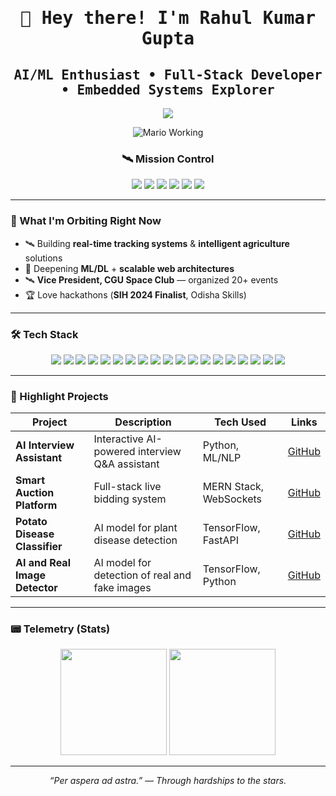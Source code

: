 <h1 align="center"><samp>👋 Hey there! I'm <b>Rahul Kumar Gupta</b></samp></h1>
<h2 align="center"><samp>AI/ML Enthusiast • Full-Stack Developer • Embedded Systems Explorer</samp></h2>


<!-- Typing animation -->
<p align="center">
  <img src="https://readme-typing-svg.demolab.com?font=JetBrains+Mono&size=22&pause=900&center=true&vCenter=true&width=700&lines=AI%2FML+%7C+Full+Stack+%7C+Embedded;Vice+President%2C+CGU+Space+Club;Turning+Ideas+into+Orbits" />
</p>
<!-- Hero Section -->
<!-- Hero Section -->
<p align="center">
  <img src="https://i.postimg.cc/mkyMPrV7/mario-working.gif" alt="Mario Working" style="max-width: 100%; height: auto;">
</p>



<h3 align="center">🛰️ Mission Control</h3>

<p align="center">
  <a href="https://www.linkedin.com/in/rahul-kumar-gupta-784bab284/"><img src="https://img.shields.io/badge/LinkedIn-0A66C2?style=for-the-badge&logo=linkedin&logoColor=white"/></a>
  <a href="https://leetcode.com/u/rahul_kumar_gupta123/"><img src="https://img.shields.io/badge/LeetCode-FFA116?style=for-the-badge&logo=leetcode&logoColor=black"/></a>
  <a href="https://www.kaggle.com/rahulkumargupta002"><img src="https://img.shields.io/badge/Kaggle-20BEFF?style=for-the-badge&logo=kaggle&logoColor=white"/></a>
  <a href="mailto:rg967029@gmail.com"><img src="https://img.shields.io/badge/Gmail-EA4335?style=for-the-badge&logo=gmail&logoColor=white"/></a>
  <a href="https://huggingface.co/Rahul9898"><img src="https://img.shields.io/badge/Hugging%20Face-FFD21E?style=for-the-badge&logo=huggingface&logoColor=black"/></a>
  <a href="https://github.com/Rahul2201020931"><img src="https://img.shields.io/badge/GitHub-181717?style=for-the-badge&logo=github&logoColor=white"/></a>
</p>

---

### 🌌 What I'm Orbiting Right Now
- 🛰️ Building **real-time tracking systems** & **intelligent agriculture** solutions
- 🤖 Deepening **ML/DL** + **scalable web architectures**
- 🛰️ **Vice President, CGU Space Club** — organized 20+ events
- 🏆 Love hackathons (**SIH 2024 Finalist**, Odisha Skills)

---

### 🛠️ Tech Stack
<p align="center">
  <a href="#"><img src="https://img.shields.io/badge/Python-3776AB?style=flat&logo=python&logoColor=white"/></a>
  <a href="#"><img src="https://img.shields.io/badge/C-A8B9CC?style=flat&logo=c&logoColor=000"/></a>
  <a href="#"><img src="https://img.shields.io/badge/C++-00599C?style=flat&logo=c%2B%2B&logoColor=white"/></a>
  <a href="#"><img src="https://img.shields.io/badge/Java-007396?style=flat&logo=java&logoColor=white"/></a>
  <a href="#"><img src="https://img.shields.io/badge/Flutter-02569B?style=flat&logo=flutter&logoColor=white"/></a>
  <a href="#"><img src="https://img.shields.io/badge/Firebase-FFCA28?style=flat&logo=firebase&logoColor=black"/></a>
  <a href="#"><img src="https://img.shields.io/badge/JavaScript-F7DF1E?style=flat&logo=javascript&logoColor=000"/></a>
  <a href="#"><img src="https://img.shields.io/badge/TypeScript-3178C6?style=flat&logo=typescript&logoColor=white"/></a>
  <a href="#"><img src="https://img.shields.io/badge/HTML5-E34F26?style=flat&logo=html5&logoColor=white"/></a>
  <a href="#"><img src="https://img.shields.io/badge/CSS3-1572B6?style=flat&logo=css3&logoColor=white"/></a>
  <a href="#"><img src="https://img.shields.io/badge/React-20232A?style=flat&logo=react&logoColor=61DAFB"/></a>
  <a href="#"><img src="https://img.shields.io/badge/Next.js-000000?style=flat&logo=nextdotjs&logoColor=white"/></a>
  <a href="#"><img src="https://img.shields.io/badge/Node.js-339933?style=flat&logo=nodedotjs&logoColor=white"/></a>
  <a href="#"><img src="https://img.shields.io/badge/Express.js-000000?style=flat&logo=express&logoColor=white"/></a>
  <a href="#"><img src="https://img.shields.io/badge/TensorFlow-FF6F00?style=flat&logo=tensorflow&logoColor=white"/></a>
  <a href="#"><img src="https://img.shields.io/badge/PyTorch-EE4C2C?style=flat&logo=pytorch&logoColor=white"/></a>
  <a href="#"><img src="https://img.shields.io/badge/scikit--learn-F7931E?style=flat&logo=scikitlearn&logoColor=white"/></a>
  <a href="#"><img src="https://img.shields.io/badge/MySQL-4479A1?style=flat&logo=mysql&logoColor=white"/></a>
  <a href="#"><img src="https://img.shields.io/badge/MongoDB-47A248?style=flat&logo=mongodb&logoColor=white"/></a>
</p>

---

### 🚀 Highlight Projects

| Project | Description | Tech Used | Links |
|---------|-------------|-----------|-------|
| **AI Interview Assistant** | Interactive AI-powered interview Q&A assistant | Python, ML/NLP | [GitHub](https://github.com/Rahul2201020931/Ai_interview) |
| **Smart Auction Platform** | Full-stack live bidding system | MERN Stack, WebSockets | [GitHub](https://github.com/Rahul2201020931) |
| **Potato Disease Classifier** | AI model for plant disease detection | TensorFlow, FastAPI | [GitHub](https://github.com/Rahul2201020931/Construction-PPE-Detection) |
| **AI and Real Image Detector** | AI model for detection of real and fake images | TensorFlow, Python | [GitHub](https://github.com/Rahul2201020931/AI-Real-Image-Detector) |


---

### 📟 Telemetry (Stats)

<p align="center">
  <img height="170" src="https://github-readme-stats.vercel.app/api?username=Rahul2201020931&show_icons=true&count_private=true&hide_border=true&bg_color=00000000&title_color=5fa0fe&text_color=ffffff&icon_color=5fa0fe" />
  <img height="170" src="https://github-readme-stats.vercel.app/api/top-langs/?username=Rahul2201020931&layout=compact&hide_border=true&bg_color=00000000&title_color=5fa0fe&text_color=ffffff&langs_count=8&hide=jupyter%20notebook,tex" />
</p>

---

<p align="center"><i>“Per aspera ad astra.” — Through hardships to the stars.</i></p>

